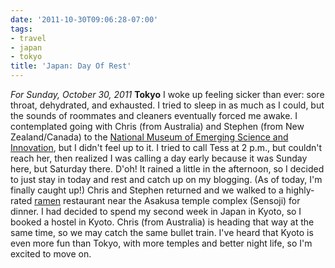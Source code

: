```yaml
---
date: '2011-10-30T09:06:28-07:00'
tags:
- travel
- japan
- tokyo
title: 'Japan: Day Of Rest'
---
```


*For Sunday, October 30, 2011* **Tokyo** I woke up feeling sicker than ever: sore throat, dehydrated, and exhausted. I tried to sleep in as much as I could, but the sounds of roommates and cleaners eventually forced me awake. I contemplated going with Chris (from Australia) and Stephen (from New Zealand/Canada) to the [National Museum of Emerging Science and Innovation](http://www.google.com/search?hl=en&client;=safari&rls;=en&q;=National+Museum+of+Emerging+Science+and+Innovation&gs;_sm=e&gs;_upl=30776l32303l0l32686l2l2l0l0l0l0l201l399l0.1.1l2l0&bav;=on.2,or.r_gc.r_pw.,cf.osb&biw;=1366&bih;=690&um;=1&ie;=UTF-8&tbm;=isch&source;=og&sa;=N&tab;=wi), but I didn't feel up to it. I tried to call Tess at 2 p.m., but couldn't reach her, then realized I was calling a day early because it was Sunday here, but Saturday there. D'oh! It rained a little in the afternoon, so I decided to just stay in today and rest and catch up on my blogging. (As of today, I'm finally caught up!) Chris and Stephen returned and we walked to a highly-rated [ramen](http://www.google.com/search?client=safari&rls;=en&q;=ramen&oe;=UTF-8&um;=1&ie;=UTF-8&hl;=en&tbm;=isch&source;=og&sa;=N&tab;=wi&biw;=1366&bih;=690&sei;=%2023WtTu68J-rwmAX2gq3WDg) restaurant near the Asakusa temple complex (Sensoji) for dinner. I had decided to spend my second week in Japan in Kyoto, so I booked a hostel in Kyoto. Chris (from Australia) is heading that way at the same time, so we may catch the same bullet train. I've heard that Kyoto is even more fun than Tokyo, with more temples and better night life, so I'm excited to move on.
